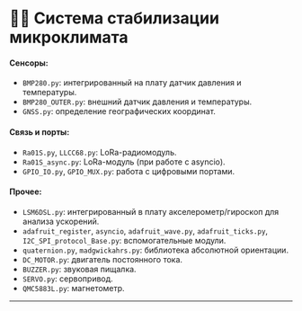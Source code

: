 # 🧑‍🚀 Система стабилизации микроклимата

#### Сенсоры:
- `BMP280.py`: интегрированный на плату датчик давления и температуры.
- `BMP280_OUTER.py`: внешний датчик давления и температуры.
- `GNSS.py`: определение географических координат.

#### Связь и порты:
- `Ra01S.py`, `LLCC68.py`: LoRa-радиомодуль.
- `Ra01S_async.py`: LoRa-модуль (при работе с asyncio).
- `GPIO_IO.py`, `GPIO_MUX.py`: работа с цифровыми портами.

#### Прочее:
- `LSM6DSL.py`: интегрированный в плату акселерометр/гироскоп для анализа ускорений.
- `adafruit_register`, `asyncio`, `adafruit_wave.py`, `adafruit_ticks.py`, `I2C_SPI_protocol_Base.py`: вспомогательные модули.
- `quaternion.py`, `madgwickahrs.py`: библиотека абсолютной ориентации.
- `DC_MOTOR.py`: двигатель постоянного тока.
- `BUZZER.py`: звуковая пищалка.
- `SERVO.py`: сервопривод.
- `QMC5883L.py`: магнетометр.

---
